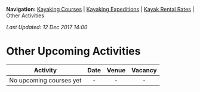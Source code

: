 **Navigation:** [Kayaking Courses](index) &#124; [Kayaking Expeditions](expedition) &#124; [Kayak Rental Rates](rental) &#124; Other Activities

_Last Updated: 12 Dec 2017 14:00_
# Other Upcoming Activities

Activity | Date | Venue | Vacancy
:---:|:---:|:---:|:---:
No upcoming courses yet|-|-|-

